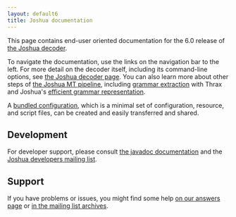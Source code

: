 ```yaml
---
layout: default6
title: Joshua documentation
---
```


This page contains end-user oriented documentation for the 6.0 release of
[the Joshua decoder](http://joshua-decoder.org/).

To navigate the documentation, use the links on the navigation bar to
the left. For more detail on the decoder itself, including its command-line options, see
[the Joshua decoder page](decoder.html).  You can also learn more about other steps of
[the Joshua MT pipeline](pipeline.html), including [grammar extraction](thrax.html) with Thrax and
Joshua's [efficient grammar representation](packing.html).

A [bundled configuration](bundle.html), which is a minimal set of configuration, resource, and script files, can be created and easily transferred and shared.

## Development

For developer support, please consult [the javadoc documentation](http://cs.jhu.edu/~post/joshua-docs) and the [Joshua developers mailing list](https://groups.google.com/forum/?fromgroups#!forum/joshua_developers).

## Support

If you have problems or issues, you might find some help [on our answers page](faq.html) or
[in the mailing list archives](https://groups.google.com/forum/?fromgroups#!forum/joshua_support).

